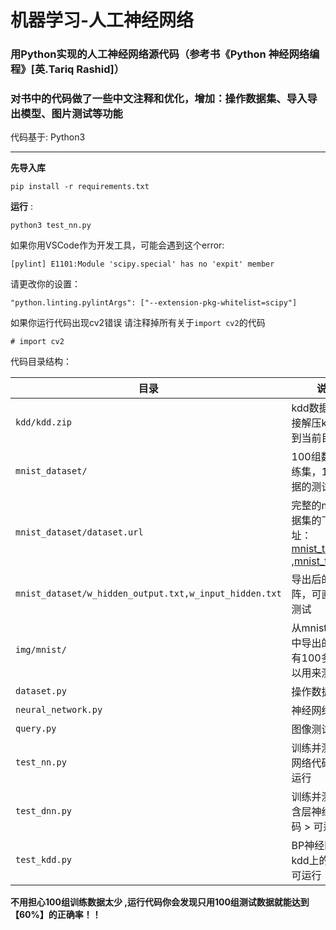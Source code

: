 # 机器学习-人工神经网络
### 用Python实现的人工神经网络源代码（参考书《Python 神经网络编程》[英.Tariq Rashid]）
### 对书中的代码做了一些中文注释和优化，增加：操作数据集、导入导出模型、图片测试等功能  

代码基于: Python3    

****

**先导入库**

```
pip install -r requirements.txt
```

**运行** :
```
python3 test_nn.py
```

如果你用VSCode作为开发工具，可能会遇到这个error: 
```
[pylint] E1101:Module 'scipy.special' has no 'expit' member
```
请更改你的设置：
```
"python.linting.pylintArgs": ["--extension-pkg-whitelist=scipy"]
```

如果你运行代码出现cv2错误
请注释掉所有关于`import cv2`的代码
```
# import cv2
```

代码目录结构：  

目录|说明
--|--
`kdd/kdd.zip`|kdd数据集，直接解压kdd.zip到当前目录即可
`mnist_dataset/`|100组数据的训练集，10组数据的测试集
`mnist_dataset/dataset.url`|完整的mnist 数据集的下载地址：[mnist_train.csv](https://pjreddie.com/media/files/mnist_train.csv) ,[mnist_test.csv](https://pjreddie.com/media/files/mnist_test.csv)
`mnist_dataset/w_hidden_output.txt,w_input_hidden.txt`|导出后的权重矩阵，可直接用来测试
`img/mnist/`|从mnist数据集中导出的图片，有100多张，可以用来测试 . . .
`dataset.py`|操作数据集代码
`neural_network.py`|神经网络代码
`query.py`|图像测试代码
`test_nn.py`|训练并测试神经网络代码 > 可运行
`test_dnn.py`|训练并测试多隐含层神经网络代码 > 可运行
`test_kdd.py`|BP神经网络在kdd上的应用 > 可运行
  
**不用担心100组训练数据太少 ,运行代码你会发现只用100组测试数据就能达到【60%】的正确率！！**
